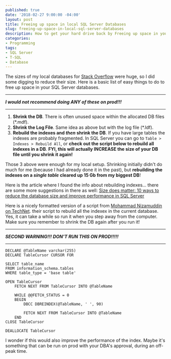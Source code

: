 ```yaml
---
published: true
date: '2018-02-27 9:00:00 -04:00'
layout: post
title: Freeing up space in local SQL Server Databases
slug: freeing-up-space-in-local-sql-server-databases
description: How to get your hard drive back by Freeing up space in your SQL Server Databases
categories:
- Programming
tags:
- SQL Server
- T-SQL
- Database
---
```

The sizes of my local databases for [Stack Overflow](https://stackoverflow.com) were huge, so I did some digging to reduce their size.  Here is a basic list of easy things to do to free up space in your SQL Server databases.

*********************************************************
***I would not recommend doing ANY of these on prod!!!***
*********************************************************

1. **Shrink the DB**. There is often unused space within the allocated DB files (*.mdf).
2. **Shrink the Log File**. Same idea as above but with the log file (*.ldf).
3. **Rebuild the indexes and *then* shrink the DB**.  If you have large tables the indexes are probably fragmented.  In SQL Server you can go to `Table > Indexes > Rebuild All`, or **check out the script below to rebuild all indexes in a DB**.  **FYI, this will actually INCREASE the size of your DB file until you shrink it again!**

Those 3 above were enough for my local setup.  Shrinking initially didn't do much for me (because I had already done it in the past), but **rebuilding the indexes on a *single table* cleared up 15 Gb from my biggest DB**!

Here is the article where I found the info about rebuilding indexes... there are some more suggestions in there as well: [Size does matter: 10 ways to reduce the database size and improve performance in SQL Server](http://aboutsqlserver.com/2014/12/02/size-does-matter-10-ways-to-reduce-the-database-size-and-improve-performance-in-sql-server/)

Here is a nicely formatted version of a script from [Mohammad Nizamuddin on TechNet](https://gallery.technet.microsoft.com/scriptcenter/Script-for-rebuilding-all-8d079754). their script to rebuild all the indexex in the current database.  Yes, it can take a while so run it when you step away from the computer.  Make sure you remember to shrink the DB again after you run it!

*********************************************************
***SECOND WARNING!!! DON'T RUN THIS ON PROD!!!!!***
*********************************************************

```
DECLARE @TableName varchar(255)
DECLARE TableCursor CURSOR FOR

SELECT table_name
FROM information_schema.tables
WHERE table_type = 'base table'

OPEN TableCursor
	FETCH NEXT FROM TableCursor INTO @TableName

	WHILE @@FETCH_STATUS = 0
	BEGIN
		DBCC DBREINDEX(@TableName, ' ', 90)

		FETCH NEXT FROM TableCursor INTO @TableName
	END
CLOSE TableCursor

DEALLOCATE TableCursor
```

I wonder if this would also improve the performance of the index.  Maybe it's something that can be run on prod with your DBA's approval, during an off-peak time.
